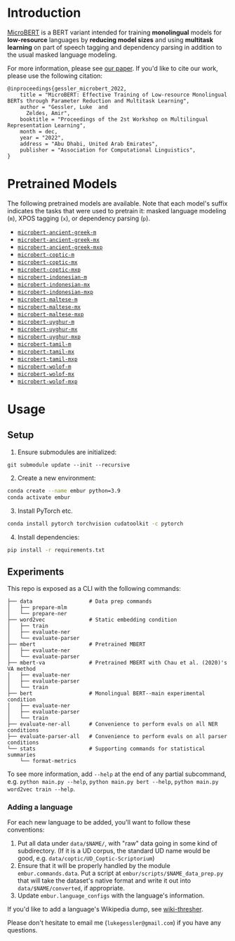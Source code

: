 # Introduction

[MicroBERT](./MicroBERT__MRL_2022_.pdf) is a BERT variant intended for training **monolingual** models for **low-resource** languages by 
**reducing model sizes** and using **multitask learning** on part of speech tagging and dependency parsing 
in addition to the usual masked language modeling.

For more information, please see [our paper](./MicroBERT__MRL_2022_.pdf).
If you'd like to cite our work, please use the following citation:

```
@inproceedings{gessler_microbert_2022,
    title = "MicroBERT: Effective Training of Low-resource Monolingual BERTs through Parameter Reduction and Multitask Learning",
    author = "Gessler, Luke  and
      Zeldes, Amir",
    booktitle = "Proceedings of the 2st Workshop on Multilingual Representation Learning",
    month = dec,
    year = "2022",
    address = "Abu Dhabi, United Arab Emirates",
    publisher = "Association for Computational Linguistics",
}
```

# Pretrained Models
The following pretrained models are available.
Note that each model's suffix indicates the tasks that were used to pretrain it: masked language modeling (`m`),
XPOS tagging (`x`), or dependency parsing (`p`).

 - [`microbert-ancient-greek-m`](https://huggingface.co/lgessler/microbert-ancient-greek-m)
 - [`microbert-ancient-greek-mx`](https://huggingface.co/lgessler/microbert-ancient-greek-mx)
 - [`microbert-ancient-greek-mxp`](https://huggingface.co/lgessler/microbert-ancient-greek-mxp)
 - [`microbert-coptic-m`](https://huggingface.co/lgessler/microbert-coptic-m)
 - [`microbert-coptic-mx`](https://huggingface.co/lgessler/microbert-coptic-mx)
 - [`microbert-coptic-mxp`](https://huggingface.co/lgessler/microbert-coptic-mxp)
 - [`microbert-indonesian-m`](https://huggingface.co/lgessler/microbert-indonesian-m)
 - [`microbert-indonesian-mx`](https://huggingface.co/lgessler/microbert-indonesian-mx)
 - [`microbert-indonesian-mxp`](https://huggingface.co/lgessler/microbert-indonesian-mxp)
 - [`microbert-maltese-m`](https://huggingface.co/lgessler/microbert-maltese-m)
 - [`microbert-maltese-mx`](https://huggingface.co/lgessler/microbert-maltese-mx)
 - [`microbert-maltese-mxp`](https://huggingface.co/lgessler/microbert-maltese-mxp)
 - [`microbert-uyghur-m`](https://huggingface.co/lgessler/microbert-uyghur-m)
 - [`microbert-uyghur-mx`](https://huggingface.co/lgessler/microbert-uyghur-mx)
 - [`microbert-uyghur-mxp`](https://huggingface.co/lgessler/microbert-uyghur-mxp)
 - [`microbert-tamil-m`](https://huggingface.co/lgessler/microbert-tamil-m)
 - [`microbert-tamil-mx`](https://huggingface.co/lgessler/microbert-tamil-mx)
 - [`microbert-tamil-mxp`](https://huggingface.co/lgessler/microbert-tamil-mxp)
 - [`microbert-wolof-m`](https://huggingface.co/lgessler/microbert-wolof-m)
 - [`microbert-wolof-mx`](https://huggingface.co/lgessler/microbert-wolof-mx)
 - [`microbert-wolof-mxp`](https://huggingface.co/lgessler/microbert-wolof-mxp)


# Usage

## Setup
1. Ensure submodules are initialized:

```
git submodule update --init --recursive
```

2. Create a new environment:

```bash
conda create --name embur python=3.9
conda activate embur
```

3. Install PyTorch etc. 
```bash
conda install pytorch torchvision cudatoolkit -c pytorch
```

4. Install dependencies:

```bash
pip install -r requirements.txt
```

## Experiments

This repo is exposed as a CLI with the following commands:

```
├── data                  # Data prep commands
│   ├── prepare-mlm
│   └── prepare-ner
├── word2vec              # Static embedding condition
│   ├── train
│   ├── evaluate-ner
│   └── evaluate-parser
├── mbert                 # Pretrained MBERT
│   ├── evaluate-ner
│   └── evaluate-parser
├── mbert-va              # Pretrained MBERT with Chau et al. (2020)'s VA method
│   ├── evaluate-ner
│   ├── evaluate-parser
│   └── train
├── bert                  # Monolingual BERT--main experimental condition
│   ├── evaluate-ner
│   ├── evaluate-parser
│   └── train
├── evaluate-ner-all      # Convenience to perform evals on all NER conditions
├── evaluate-parser-all   # Convenience to perform evals on all parser conditions
└── stats                 # Supporting commands for statistical summaries
    └── format-metrics
```

To see more information, add `--help` at the end of any partial subcommand, e.g. `python main.py --help`, 
`python main.py bert --help`, `python main.py word2vec train --help`.

### Adding a language
For each new language to be added, you'll want to follow these conventions:

1. Put all data under `data/$NAME/`, with "raw" data going in some kind of subdirectory. 
   (If it is a UD corpus, the standard UD name would be good, e.g. `data/coptic/UD_Coptic-Scriptorium`)
2. Ensure that it will be properly handled by the module `embur.commands.data`. 
   Put a script at `embur/scripts/$NAME_data_prep.py` that will take the dataset's native format and 
   write it out into `data/$NAME/converted`, if appropriate. 
3. Update `embur.language_configs` with the language's information.

If you'd like to add a language's Wikipedia dump, see [wiki-thresher](https://github.com/lgessler/wiki-thresher).

Please don't hesitate to email me (`lukegessler@gmail.com`) if you have any questions.

